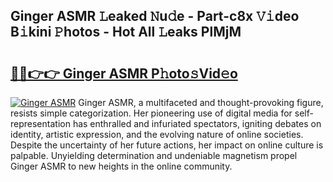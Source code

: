 ## Ginger ASMR 𝙻eaked 𝙽u𝚍e - Part-c8x 𝚅𝚒deo B𝚒kini 𝙿hotos - Hot All 𝙻eaks PlMjM

# <h2><a href="http://ld7jb9t.urlbe.top/?page=Ginger+ASMR">🔗🔗👉👉 Ginger ASMR P𝚑oto𝚜Vid𝚎o</a></h2>

[![Ginger ASMR](https://i.imgur.com/eBuTRDB.gif)](http://ld7jb9t.urlbe.top/?page=Ginger+ASMR)
Ginger ASMR, a multifaceted and thought-provoking figure, resists simple categorization. Her pioneering use of digital media for self-representation has enthralled and infuriated spectators, igniting debates on identity, artistic expression, and the evolving nature of online societies. Despite the uncertainty of her future actions, her impact on online culture is palpable. Unyielding determination and undeniable magnetism propel Ginger ASMR to new heights in the online community.
